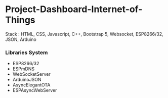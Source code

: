 # Project-Dashboard-Internet-of-Things
Stack : HTML, CSS, Javascript, C++, Bootstrap 5, Websocket, ESP8266/32, JSON, Arduino

### Libraries System
<ul>
    <li>ESP8266/32</li>
    <li>ESPmDNS</li>
    <li>WebSocketServer</li>
    <li>ArduinoJSON</li>
    <li>AsyncElegantOTA</li>
    <li>ESPAsyncWebServer</li>
</ul>
